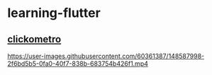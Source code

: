 # learning-flutter

## [clickometro](./clickometro)

https://user-images.githubusercontent.com/60361387/148587998-2f6bd5b5-0fa0-40f7-838b-683754b426f1.mp4
